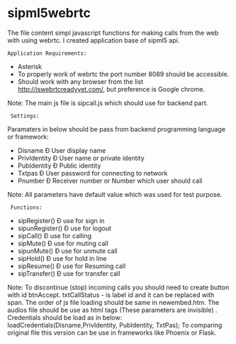 # sipml5webrtc
The file content simpl javascript functions for making calls from the web with using webrtc. I created application base of sipml5 api.

	Application Requirements:

* Asterisk
* To properly work of webrtc the port number 8089 should be accessible.
* Should work with any browser from the list http://iswebrtcreadyyet.com/, but preference is Google chrome.

Note:  The main js file is sipcall.js which should use for backend part.

     
     Settings:

Paramaters in below should be pass from backend programming language or framework:

* Disname Ð User display name
* PrivIdentity Ð User name or private identity 
* PubIdentity Ð Public identity 
* Txtpas Ð User password for connecting to network
* Pnumber Ð Receiver number or Number which user should call

Note: All parameters have default value which was used for test purpose.

	 Functions:
* sipRegister() Ð use for sign in
* sipunRegister() Ð use for logout
* sipCall() Ð use for calling
* sipMute() Ð use for muting call
* sipunMute() Ð use for unmute call
* sipHold() Ð use for hold in line
* sipResume() Ð use for Resuming call
* sipTransfer() Ð use for transfer call

Note: To discontinue (stop) incoming calls you should need to create button with id btnAccept. 
txtCallStatus - is label id and it can be replaced with span. 
The order of js file loading should be same in newembed.htm. The audios file should be use as html tags (These parameters are invisible) . 
Credentials should be load as in below:
loadCredentials(Disname,PrivIdentity, PubIdentity, TxtPas);	
To comparing original file this version can be use in frameworks like Phoenix or Flask.
